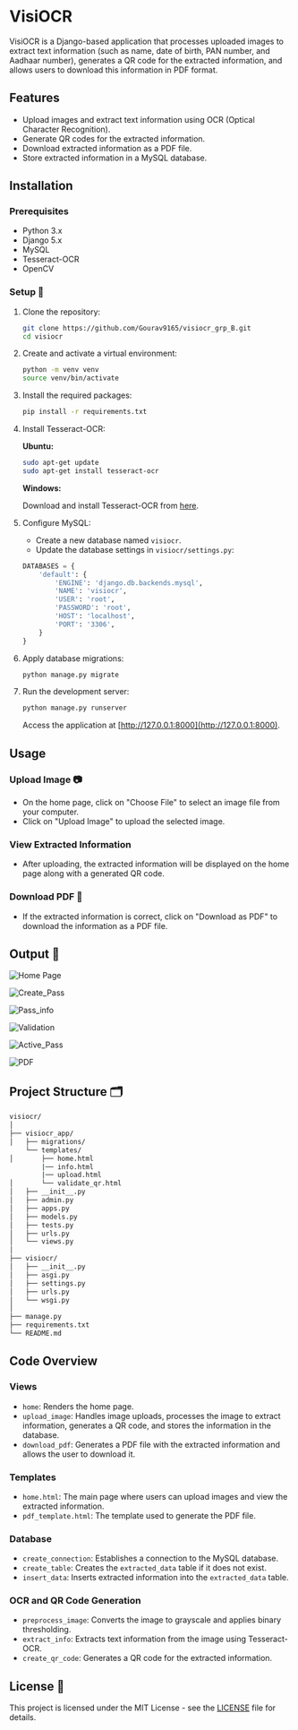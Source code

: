 # VisiOCR 

VisiOCR is a Django-based application that processes uploaded images to extract text information (such as name, date of birth, PAN number, and Aadhaar number), generates a QR code for the extracted information, and allows users to download this information in PDF format.

## Features 

- Upload images and extract text information using OCR (Optical Character Recognition).
- Generate QR codes for the extracted information.
- Download extracted information as a PDF file.
- Store extracted information in a MySQL database.

## Installation 

### Prerequisites 

- Python 3.x
- Django 5.x
- MySQL
- Tesseract-OCR
- OpenCV

### Setup 🔧

1. Clone the repository:

    ```bash
    git clone https://github.com/Gourav9165/visiocr_grp_B.git
    cd visiocr
    ```

2. Create and activate a virtual environment:

    ```bash
    python -m venv venv
    source venv/bin/activate
    ```

3. Install the required packages:

    ```bash
    pip install -r requirements.txt
    ```

4. Install Tesseract-OCR:

    **Ubuntu:**

    ```bash
    sudo apt-get update
    sudo apt-get install tesseract-ocr
    ```

    **Windows:**

    Download and install Tesseract-OCR from [here](https://github.com/tesseract-ocr/tesseract).

5. Configure MySQL:

    - Create a new database named `visiocr`.
    - Update the database settings in `visiocr/settings.py`:

    ```python
    DATABASES = {
        'default': {
            'ENGINE': 'django.db.backends.mysql',
            'NAME': 'visiocr',
            'USER': 'root',
            'PASSWORD': 'root',
            'HOST': 'localhost',
            'PORT': '3306',
        }
    }
    ```

6. Apply database migrations:

    ```bash
    python manage.py migrate
    ```

7. Run the development server:

    ```bash
    python manage.py runserver
    ```

    Access the application at [http://127.0.0.1:8000](http://127.0.0.1:8000).

## Usage 

### Upload Image 📷

- On the home page, click on "Choose File" to select an image file from your computer.
- Click on "Upload Image" to upload the selected image.

### View Extracted Information 

- After uploading, the extracted information will be displayed on the home page along with a generated QR code.

### Download PDF 📄

- If the extracted information is correct, click on "Download as PDF" to download the information as a PDF file.

## Output 📸

![Home Page](Outputs/1.png)

![Create_Pass](Outputs/2.png)

![Pass_info](Outputs/3.png)

![Validation](Outputs/4.png)

![Active_Pass](Outputs/5.png)

![PDF](Outputs/6.png)


## Project Structure 🗂️

```bash
visiocr/
│
├── visiocr_app/
│   ├── migrations/
    └── templates/
│       ├── home.html
        |── info.html
        |── upload.html
│       └── validate_qr.html
│   ├── __init__.py
│   ├── admin.py
│   ├── apps.py
│   ├── models.py
│   ├── tests.py
│   ├── urls.py
│   └── views.py
│
├── visiocr/
│   ├── __init__.py
│   ├── asgi.py
│   ├── settings.py
│   ├── urls.py
│   └── wsgi.py
│
├── manage.py
├── requirements.txt
└── README.md
```


## Code Overview 

### Views
- `home`: Renders the home page.
- `upload_image`: Handles image uploads, processes the image to extract information, generates a QR code, and stores the information in the database.
- `download_pdf`: Generates a PDF file with the extracted information and allows the user to download it.

### Templates
- `home.html`: The main page where users can upload images and view the extracted information.
- `pdf_template.html`: The template used to generate the PDF file.

### Database
- `create_connection`: Establishes a connection to the MySQL database.
- `create_table`: Creates the `extracted_data` table if it does not exist.
- `insert_data`: Inserts extracted information into the `extracted_data` table.

### OCR and QR Code Generation
- `preprocess_image`: Converts the image to grayscale and applies binary thresholding.
- `extract_info`: Extracts text information from the image using Tesseract-OCR.
- `create_qr_code`: Generates a QR code for the extracted information.


## License 📄

This project is licensed under the MIT License - see the [LICENSE](LICENSE) file for details.
